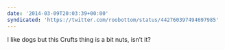 ```yaml
---
date: '2014-03-09T20:03:39+00:00'
syndicated: 'https://twitter.com/roobottom/status/442760397494697985'
---
```

I like dogs but this Crufts thing is a bit nuts, isn’t it?
